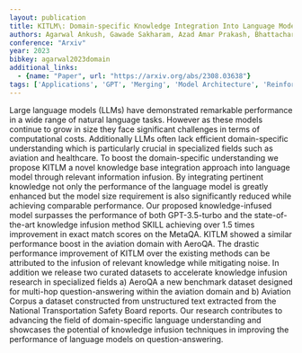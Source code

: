 ```yaml
---
layout: publication
title: KITLM\: Domain-specific Knowledge Integration Into Language Models For Question Answering
authors: Agarwal Ankush, Gawade Sakharam, Azad Amar Prakash, Bhattacharyya Pushpak
conference: "Arxiv"
year: 2023
bibkey: agarwal2023domain
additional_links:
  - {name: "Paper", url: "https://arxiv.org/abs/2308.03638"}
tags: ['Applications', 'GPT', 'Merging', 'Model Architecture', 'Reinforcement Learning', 'Responsible AI']
---
```

Large language models (LLMs) have demonstrated remarkable performance in a wide range of natural language tasks. However as these models continue to grow in size they face significant challenges in terms of computational costs. Additionally LLMs often lack efficient domain-specific understanding which is particularly crucial in specialized fields such as aviation and healthcare. To boost the domain-specific understanding we propose KITLM a novel knowledge base integration approach into language model through relevant information infusion. By integrating pertinent knowledge not only the performance of the language model is greatly enhanced but the model size requirement is also significantly reduced while achieving comparable performance. Our proposed knowledge-infused model surpasses the performance of both GPT-3.5-turbo and the state-of-the-art knowledge infusion method SKILL achieving over 1.5 times improvement in exact match scores on the MetaQA. KITLM showed a similar performance boost in the aviation domain with AeroQA. The drastic performance improvement of KITLM over the existing methods can be attributed to the infusion of relevant knowledge while mitigating noise. In addition we release two curated datasets to accelerate knowledge infusion research in specialized fields a) AeroQA a new benchmark dataset designed for multi-hop question-answering within the aviation domain and b) Aviation Corpus a dataset constructed from unstructured text extracted from the National Transportation Safety Board reports. Our research contributes to advancing the field of domain-specific language understanding and showcases the potential of knowledge infusion techniques in improving the performance of language models on question-answering.

